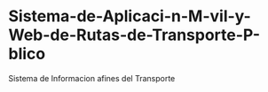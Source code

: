 # Sistema-de-Aplicaci-n-M-vil-y-Web-de-Rutas-de-Transporte-P-blico
Sistema de Informacion afines del Transporte
